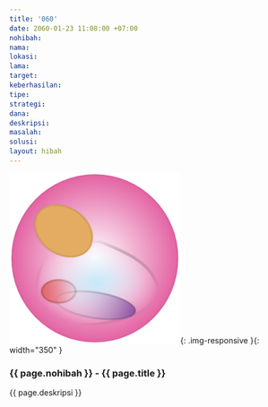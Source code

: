 ```yaml
---
title: '060'
date: 2060-01-23 11:08:00 +07:00
nohibah:
nama:
lokasi:
lama:
target:
keberhasilan:
tipe:
strategi:
dana:
deskripsi:
masalah:
solusi:
layout: hibah
---
```


![060](/static/img/hibahcms/060.png){: .img-responsive }{: width="350" }

### {{ page.nohibah }} - {{ page.title }}

{{ page.deskripsi }}
